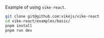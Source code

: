 Example of using `vike-react`.

```bash
git clone git@github.com:vikejs/vike-react
cd vike-react/examples/basic/
pnpm install
pnpm run dev
```
